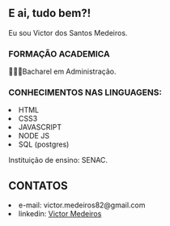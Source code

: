 <h2>E ai, tudo bem?!</h2>
Eu sou Victor dos Santos Medeiros.</br>
<h3>FORMAÇÃO ACADEMICA</h3>
🧑🏾‍🎓Bacharel em Administração.</br>
<h3><b>CONHECIMENTOS NAS LINGUAGENS:</b></h3>
    <li>HTML</li>
    <li>CSS3</li>
    <li>JAVASCRIPT</li>
    <li>NODE JS</li>
    <li>SQL (postgres)</li>
    
Instituição de ensino: SENAC.

<H2>CONTATOS</H2>
<li>e-mail: victor.medeiros82@gmail.com</li>
<li>linkedin: <a href="https://www.linkedin.com/in/victor-medeiros82/">Victor Medeiros</a></li>
